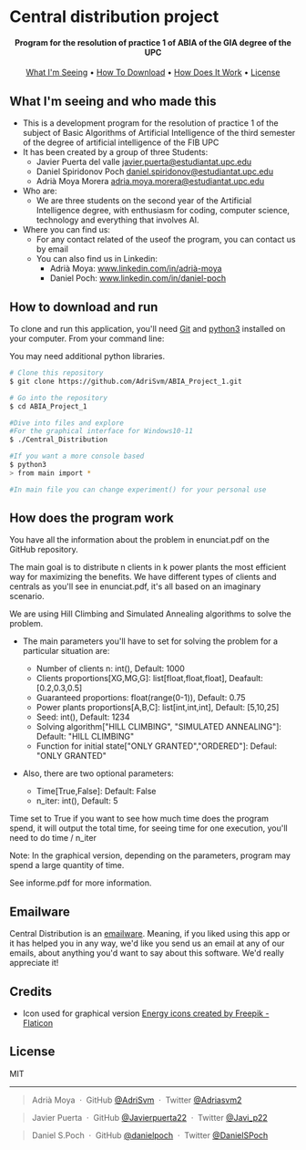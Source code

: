 # Central distribution project



<h4 align="center">Program for the resolution of practice 1 of ABIA of the GIA degree of the UPC</h4>


<p align="center">
  <a href="#What-I'm-seeing-and-who-made-this">What I'm Seeing</a> •
  <a href="#how-to-download-and-run">How To Download</a> •
  <a href="#How-does-the-program-work">How Does It Work</a> •
  <a href="#license">License</a>
</p>


## What I'm seeing and who made this

* This is a development program for the resolution of practice 1 of the subject of Basic Algorithms of Artificial 
Intelligence of the third semester of the degree of artificial intelligence of the FIB UPC
* It has been created by a group of three Students:
    - Javier Puerta del valle javier.puerta@estudiantat.upc.edu
    - Daniel Spiridonov Poch daniel.spiridonov@estudiantat.upc.edu
    - Adrià Moya Morera adria.moya.morera@estudiantat.upc.edu
* Who are:
    - We are three students on the second year of the Artificial Intelligence degree, with enthusiasm for coding, computer science, technology and everything that involves AI.
* Where you can find us:
    - For any contact related of the useof the program, you can contact us by email
    - You can also find us in Linkedin:
        - Adrià Moya: www.linkedin.com/in/adrià-moya
        - Daniel Poch: www.linkedin.com/in/daniel-poch

## How to download and run 

To clone and run this application, you'll need [Git](https://git-scm.com) and [python3](https://www.python.org/) installed on your computer. From your command line:

You may need additional python libraries.
```bash
# Clone this repository
$ git clone https://github.com/AdriSvm/ABIA_Project_1.git

# Go into the repository
$ cd ABIA_Project_1

#Dive into files and explore
#For the graphical interface for Windows10-11
$ ./Central_Distribution

#If you want a more console based
$ python3
> from main import *

#In main file you can change experiment() for your personal use
```
## How does the program work
You have all the information about the problem in enunciat.pdf on the GitHub repository.

The main goal is to distribute n clients in k power plants the most efficient way for maximizing the benefits.
We have different types of clients and centrals as you'll see in enunciat.pdf, it's all based on an imaginary scenario.

We are using Hill Climbing and Simulated Annealing algorithms to solve the problem.

* The main parameters you'll have to set for solving the problem for a particular situation are:
    - Number of clients n: int(), Default: 1000
    - Clients proportions[XG,MG,G]: list[float,float,float], Deafault: [0.2,0.3,0.5]
    - Guaranteed proportions: float(range(0-1)), Default: 0.75
    - Power plants proportions[A,B,C]: list[int,int,int], Default: [5,10,25]
    - Seed: int(), Default: 1234
    - Solving algorithm["HILL CLIMBING", "SIMULATED ANNEALING"]: Default: "HILL CLIMBING"
    - Function for initial state["ONLY GRANTED","ORDERED"]: Defaul: "ONLY GRANTED"
  
* Also, there are two optional parameters:
    - Time[True,False]: Default: False
    - n_iter: int(), Default: 5

Time set to True if you want to see how much time does the program spend, it will output the total time, for seeing time for one execution, you'll need to do time / n_iter

Note: In the graphical version, depending on the parameters, program may spend a large quantity of time.

See informe.pdf for more information.

## Emailware

Central Distribution is an [emailware](https://en.wiktionary.org/wiki/emailware). Meaning, if you liked using this app or it has helped you in any way, we'd like you send us an email at any of our emails, about anything you'd want to say about this software. We'd really appreciate it!

## Credits

* Icon used for graphical version <a href="https://www.flaticon.com/free-icons/energy" title="energy icons">Energy icons created by Freepik - Flaticon</a>


## License

MIT

---

> Adrià Moya &nbsp;&middot;&nbsp;
> GitHub [@AdriSvm](https://github.com/AdriSvm) &nbsp;&middot;&nbsp;
> Twitter [@Adriasvm2](https://twitter.com/adriasvm2)

> Javier Puerta &nbsp;&middot;&nbsp;
> GitHub [@Javierpuerta22](https://github.com/Javierpuerta22) &nbsp;&middot;&nbsp;
> Twitter [@Javi_p22](https://twitter.com/Javi_p22)

> Daniel S.Poch &nbsp;&middot;&nbsp;
> GitHub [@danielpoch](https://github.com/danielpoch) &nbsp;&middot;&nbsp;
> Twitter [@DanielSPoch](https://twitter.com/DanielSPoch)

